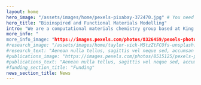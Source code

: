 ```yaml
---
layout: home
hero_image: "/assets/images/home/pexels-pixabay-372470.jpg" # You need to update this in CSS file
hero_title: "Bioinspired and Functional Materials Modelling"
intro: "We are a computational materials chemistry group based at King’s College London in the Department of Chemistry."
more_info: " 
more_info_image: "https://images.pexels.com/photos/8326459/pexels-photo-8326459.jpeg?crop=entropy&cs=srgb&dl=pexels-kindel-media-8326459.jpg&fit=crop&fm=jpg&h=480&w=640"
#research_image: "/assets/images/home/taylor-vick-M5tzZtFCOfs-unsplash.jpg"
#research_text: "Aenean nulla tellus, sagittis vel neque sed, accumsan fringilla lorem. Nullam euismod tellus sit amet arcu laoreet malesuada. Aliquam ut #tortor elit. Sed id varius erat. Pellentesque nunc velit, volutpat nec facilisis quis, gravida ac metus. Pellentesque tristique magna enim, at consectetur #arcu pretium id. Ut ultricies urna in velit aliquet, eget scelerisque massa rutrum."
#publications_image: "https://images.pexels.com/photos/8515125/pexels-photo-8515125.jpeg?crop=entropy&cs=srgb&dl=pexels-yaroslav-shuraev-8515125.jpg&fit=crop&fm=jpg&h=1280&w=1920"
#publications_text: "Aenean nulla tellus, sagittis vel neque sed, accumsan fringilla lorem. Nullam euismod tellus sit amet arcu laoreet malesuada. Aliquam #ut tortor elit. Sed id varius erat. Pellentesque nunc velit, volutpat nec facilisis quis, gravida ac metus. Pellentesque tristique magna enim, at #consectetur arcu pretium id. Ut ultricies urna in velit aliquet, eget scelerisque massa rutrum."
#funding_section_title: "Funding"
news_section_title: News
---
```

